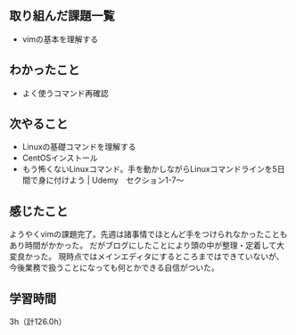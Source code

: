 ## 取り組んだ課題一覧
- vimの基本を理解する

## わかったこと
- よく使うコマンド再確認

## 次やること
- Linuxの基礎コマンドを理解する
 - CentOSインストール
 - もう怖くないLinuxコマンド。手を動かしながらLinuxコマンドラインを5日間で身に付けよう | Udemy　セクション1-7～

## 感じたこと
ようやくvimの課題完了。先週は諸事情でほとんど手をつけられなかったこともあり時間がかかった。
だがブログにしたことにより頭の中が整理・定着して大変良かった。
現時点ではメインエディタにするところまではできていないが、今後業務で扱うことになっても何とかできる自信がついた。

## 学習時間
3h（計126.0h）
